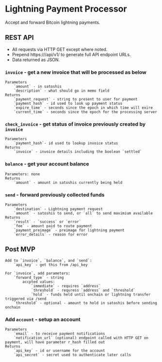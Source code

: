 # Lightning Payment Processor

Accept and forward Bitcoin lightning payments.

## REST API

* All requests via HTTP GET except where noted.
* Prepend https://<domain>/api/v1/ to generate full API endpoint URLs.
* Data returned as JSON.

### `invoice` - get a new invoice that will be processed as below
    Parameters
        `amount` - in satoshis
        `description` - what should go in memo field
    Returns
        `payment_request` - string to present to user for payment
        `payment_hash` - id used to look up payment status
        `expire_time` - seconds since the epoch in which time will exire
        `current_time` - seconds since the epoch for the processing server

### `check_invoice` - get status  of invoice previously created by `invoice`
    Parameters
        `payment_hash`- id used to lookup invoice status
    Returns
        `invoice` - invoice details including the boolean `settled`

### `balance` - get your account balance
    Parameters: none
    Returns
        `amount` - amount in satoshis currently being held

### `send` - forward previously collected funds
    Parameters
        `destination` - Lightning payment request
        `amount` - satoshis to send, or `all` to send maximium available
    Returns
        `result` - `success` or `error`
        `fee` - amount paid to route payment
        `payment_preimage` - preimage for lightning payment
        `error_details` - reason for error

## Post MVP
    Add to `invoice`, `balance`, and `send`:
        `api_key` - get this from /api_key

    For `invoice`, add parameters:
        `forward_type` - string
            accpted values:
                `immediate` - requires `address`
                `threshold` - requress `address` and `threshold`
                `hold` - funds held until onchain or lightning transfer triggered via /send
        `threshold` - optional - amount to hold in satoshis before sending onchain

### Add `account` - setup an account
    Parameters
        `email` - to receive payment notifications
        `notification_url` (optional) endpoint called with HTTP GET on payment, will have parameter r_hash filled out
    Returns
        `api_key` - id or username for the account
        `api_secret` - secret used to authenticate later calls

